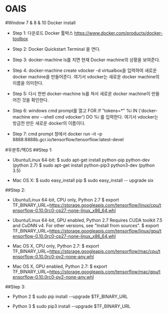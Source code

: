 # OAIS

#Window 7 & 8 & 10
Docker install
* Step 1: 
다운로드 Docker 툴박스 https://www.docker.com/products/docker-toolbox

* Step 2: 
Docker Quickstart Terminal 을 연다.

* Step 3: 
docker-machine ls를 치면 현재 Docker machine의 상황을 보여준다.

* Step 4: 
docker-machine create vdocker -d virtualbox을 입력하여 새로운 docker machine을 만들어준다. 여기서 vdocker는 새로운 docker machine의 이름을 의미한다.

* Step 5: 
다시 한번 docker-machine ls를 쳐서 새로운 docker machine이 만들어진 것을 확인한다.

* Step 6: 
windows cmd prompt를 열고 FOR /f "tokens=*" %i IN ('docker-machine env --shell cmd vdocker') DO %i 를 입력한다. 여기서 vdocker는 방금전 만든 새로운 docker의 이름이다.

* Step 7: 
cmd prompt 창에서 docker run –it –p 8888:8888b.gcr.io/tensorflow/tensorflow:latest-devel 


#우분투/맥OS
##Step 1:
 * Ubuntu/Linux 64-bit:
	$ sudo apt-get install python-pip python-dev (python 2.7)
	$ sudo apt-get install python-pip3 python3-dev (python 3.5)
	
 * Mac OS X:
	$ sudo easy_install pip
	$ sudo easy_install -- upgrade six

##Step 2:
 * Ubuntu/Linux 64-bit, CPU only, Python 2.7
	$ export TF_BINARY_URL=https://storage.googleapis.com/tensorflow/linux/cpu/tensorflow-0.10.0rc0-cp27-none-linux_x86_64.whl

 * Ubuntu/Linux 64-bit, GPU enabled, Python 2.7
 Requires CUDA toolkit 7.5 and CuDNN v4. For other versions, see "Install from sources".
$ export TF_BINARY_URL=https://storage.googleapis.com/tensorflow/linux/gpu/tensorflow-0.10.0rc0-cp27-none-linux_x86_64.whl

 * Mac OS X, CPU only, Python 2.7:
	$ export TF_BINARY_URL=https://storage.googleapis.com/tensorflow/mac/cpu/tensorflow-0.10.0rc0-py2-none-any.whl

 * Mac OS X, GPU enabled, Python 2.7:
	$ export TF_BINARY_URL=https://storage.googleapis.com/tensorflow/mac/gpu/tensorflow-0.10.0rc0-py2-none-any.whl


##Step 3:
 * Python 2
$ sudo pip install --upgrade $TF_BINARY_URL

 * Python 3
$ sudo pip3 install --upgrade $TF_BINARY_URL
